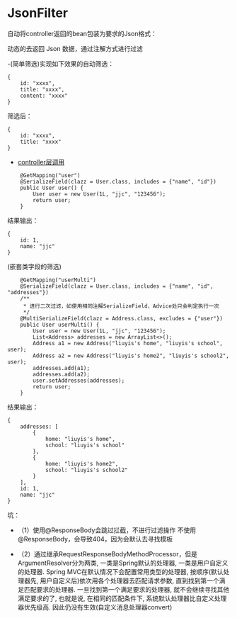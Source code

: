 # JsonFilter

自动将controller返回的bean包装为要求的Json格式：

动态的去返回 Json 数据，通过注解方式进行过滤

-(简单筛选)实现如下效果的自动筛选：

```
{
    id: "xxxx",
    title: "xxxx",
    content: "xxxx"
}
```

筛选后：

```
{
    id: "xxxx",
    title: "xxxx"
}
```

- [controller层调用](/src/main/java/com/monkey/jsonfilter/controller/Demo.java) 


```
    @GetMapping("user")
    @SerializeField(clazz = User.class, includes = {"name", "id"})
    public User user() {
        User user = new User(1L, "jjc", "123456");
        return user;
    }
```

结果输出：

```
{
    id: 1,
    name: "jjc"
}
```

(嵌套类字段的筛选)

```
    @GetMapping("userMulti")
    @SerializeField(clazz = User.class, includes = {"name", "id", "addresses"})
    /**
     * 进行二次过滤，如使用相同注解SerializeField，Advice处只会判定执行一次
     */
    @MultiSerializeField(clazz = Address.class, excludes = {"user"})
    public User userMulti() {
        User user = new User(1L, "jjc", "123456");
        List<Address> addresses = new ArrayList<>();
        Address a1 = new Address("liuyis's home", "liuyis's school", user);
        Address a2 = new Address("liuyis's home2", "liuyis's school2", user);
        addresses.add(a1);
        addresses.add(a2);
        user.setAddresses(addresses);
        return user;
    }
```

结果输出：

```
{
    addresses: [
        {
            home: "liuyis's home",
            school: "liuyis's school"
        },
        {
            home: "liuyis's home2",
            school: "liuyis's school2"
        }
    ],
    id: 1,
    name: "jjc"
}
```


坑：
- （1）使用@ResponseBody会跳过拦截，不进行过滤操作
不使用@ResponseBody，会导致404，因为会默认去寻找模板

- （2）通过继承RequestResponseBodyMethodProcessor，但是ArgumentResolver分为两类, 一类是Spring默认的处理器, 一类是用户自定义的处理器. Spring MVC在默认情况下会配置常用类型的处理器, 按顺序(默认处理器先, 用户自定义后)依次用各个处理器去匹配请求参数, 直到找到第一个满足匹配要求的处理器. 一旦找到第一个满足要求的处理器, 就不会继续寻找其他满足要求的了, 也就是说, 在相同的匹配条件下, 系统默认处理器比自定义处理器优先级高. 因此仍没有生效(自定义消息处理器convert)
